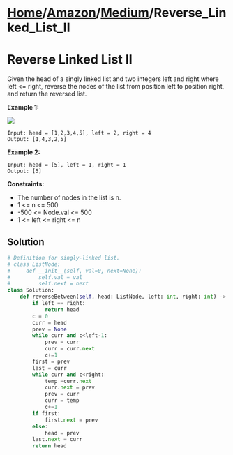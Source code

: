 # [Home](./../..)/[Amazon](./..)/[Medium](./)/Reverse_Linked_List_II
<h1> Reverse Linked List II</h1>

<p>
Given the head of a singly linked list and two integers left and right where left <= right, reverse the nodes of the list from position left to position right, and return the reversed list.

</p>

<b>Example 1:</b>

<img src="https://assets.leetcode.com/uploads/2021/02/19/rev2ex2.jpg">

    Input: head = [1,2,3,4,5], left = 2, right = 4
    Output: [1,4,3,2,5]
    
<b>Example 2:</b>

    Input: head = [5], left = 1, right = 1
    Output: [5]

<b>Constraints:</b>

- The number of nodes in the list is n.
- 1 <= n <= 500
- -500 <= Node.val <= 500
- 1 <= left <= right <= n

<h2>Solution</h2>

```python
# Definition for singly-linked list.
# class ListNode:
#     def __init__(self, val=0, next=None):
#         self.val = val
#         self.next = next
class Solution:
    def reverseBetween(self, head: ListNode, left: int, right: int) -> ListNode:
        if left == right:
            return head
        c = 0
        curr = head
        prev = None
        while curr and c<left-1:
            prev = curr
            curr = curr.next
            c+=1
        first = prev
        last = curr
        while curr and c<right:
            temp =curr.next
            curr.next = prev
            prev = curr
            curr = temp
            c+=1
        if first:
            first.next = prev
        else:
            head = prev
        last.next = curr
        return head
```
